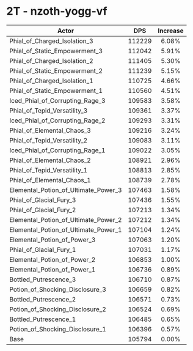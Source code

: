 # 2T - nzoth-yogg-vf
| Actor | DPS | Increase |
|---|:---:|:---:|
|Phial_of_Charged_Isolation_3|112229|6.08%|
|Phial_of_Static_Empowerment_3|112042|5.91%|
|Phial_of_Charged_Isolation_2|111405|5.30%|
|Phial_of_Static_Empowerment_2|111239|5.15%|
|Phial_of_Charged_Isolation_1|110725|4.66%|
|Phial_of_Static_Empowerment_1|110560|4.51%|
|Iced_Phial_of_Corrupting_Rage_3|109583|3.58%|
|Phial_of_Tepid_Versatility_3|109361|3.37%|
|Iced_Phial_of_Corrupting_Rage_2|109293|3.31%|
|Phial_of_Elemental_Chaos_3|109216|3.24%|
|Phial_of_Tepid_Versatility_2|109083|3.11%|
|Iced_Phial_of_Corrupting_Rage_1|109022|3.05%|
|Phial_of_Elemental_Chaos_2|108921|2.96%|
|Phial_of_Tepid_Versatility_1|108813|2.85%|
|Phial_of_Elemental_Chaos_1|108739|2.78%|
|Elemental_Potion_of_Ultimate_Power_3|107463|1.58%|
|Phial_of_Glacial_Fury_3|107436|1.55%|
|Phial_of_Glacial_Fury_2|107213|1.34%|
|Elemental_Potion_of_Ultimate_Power_2|107212|1.34%|
|Elemental_Potion_of_Ultimate_Power_1|107104|1.24%|
|Elemental_Potion_of_Power_3|107063|1.20%|
|Phial_of_Glacial_Fury_1|107031|1.17%|
|Elemental_Potion_of_Power_2|106853|1.00%|
|Elemental_Potion_of_Power_1|106736|0.89%|
|Bottled_Putrescence_3|106710|0.87%|
|Potion_of_Shocking_Disclosure_3|106659|0.82%|
|Bottled_Putrescence_2|106571|0.73%|
|Potion_of_Shocking_Disclosure_2|106524|0.69%|
|Bottled_Putrescence_1|106485|0.65%|
|Potion_of_Shocking_Disclosure_1|106396|0.57%|
|Base|105794|0.00%|
